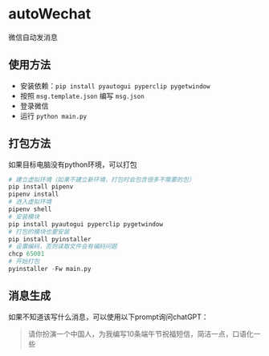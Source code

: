 # autoWechat

微信自动发消息

## 使用方法

- 安装依赖：`pip install pyautogui pyperclip pygetwindow`
- 按照 `msg.template.json` 编写 `msg.json`
- 登录微信
- 运行 `python main.py`

## 打包方法

如果目标电脑没有python环境，可以打包

```python
# 建立虚拟环境（如果不建立新环境，打包时会包含很多不需要的包）
pip install pipenv
pipenv install
# 进入虚拟环境
pipenv shell
# 安装模块
pip install pyautogui pyperclip pygetwindow
# 打包的模块也要安装
pip install pyinstaller
# 设置编码，否则读取文件会有编码问题
chcp 65001
# 开始打包
pyinstaller -Fw main.py
```

## 消息生成

如果不知道该写什么消息，可以使用以下prompt询问chatGPT：

> 请你扮演一个中国人，为我编写10条端午节祝福短信，简洁一点，口语化一些

